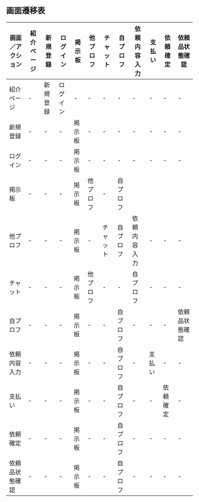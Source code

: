 ## 画面遷移表

|画面／アクション|紹介ページ|新規登録|ログイン|掲示板|他プロフ|チャット|自プロフ|依頼内容入力|支払い|依頼確定|依頼品状態確認|
|---------------|----------|-------|--------|------|-------|--------|-------|-----------|-------|-------|-------------|
|紹介ページ|-|新規登録|ログイン|-|-|-|-|-|-|-|-|-|
|新規登録|-|-|-|掲示板|-|-|-|-|-|-|-|
|ログイン|-|-|-|掲示板|-|-|-|-|-|-|-|
|掲示板|-|-|-|掲示板|他プロフ|-|自プロフ||||||
|他プロフ|-|-|-|掲示板|-|チャット|自プロフ|依頼内容入力|-|-|-|
|チャット|-|-|-|掲示板|他プロフ|-|-|自プロフ|-|-|-|-|
|自プロフ|-|-|-|掲示板|-|-|自プロフ|-|-|-|依頼品状態確認|
|依頼内容入力|-|-|-|掲示板|-|-|自プロフ|-|支払い|-|-|-|
|支払い|-|-|-|掲示板|-|-|自プロフ|-|-|依頼確定|-|
|依頼確定|-|-|-|掲示板|-|-|自プロフ|-|-|-|-|依頼品状態確認|
|依頼品状態確認|-|-|-|掲示板|-|-|自プロフ|-|-|-|-|-|
